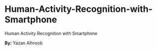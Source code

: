 # Human-Activity-Recognition-with-Smartphone
Human Activity Recognition with Smartphone

**By:** Yazan Alhroob

